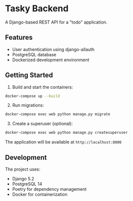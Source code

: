 # Tasky Backend

A Django-based REST API for a "todo" application.

## Features

- User authentication using django-allauth
- PostgreSQL database
- Dockerized development environment

## Getting Started

1. Build and start the containers:
```bash
docker-compose up --build
```

2. Run migrations:
```bash
docker-compose exec web python manage.py migrate
```

3. Create a superuser (optional):
```bash
docker-compose exec web python manage.py createsuperuser
```

The application will be available at `http://localhost:8000`

## Development

The project uses:
- Django 5.2
- PostgreSQL 14
- Poetry for dependency management
- Docker for containerization

